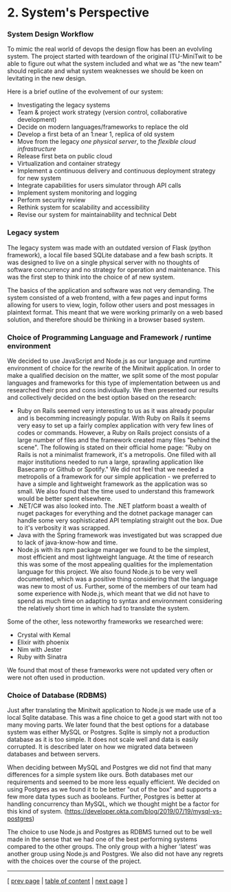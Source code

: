 # 2. System's Perspective

### System Design Workflow
To mimic the real world of devops the design flow has been an evolvling system. The project started with teardown of the original ITU-MiniTwit to be able to figure out what the system included and what we as "the new team" should replicate and what system weaknesses we should be keen on levitating in the new design.

Here is a brief outline of the evolvement of our system:
- Investigating the legacy systems
- Team & project work strategy (version control, collaborative development)
- Decide on modern languages/frameworks to replace the old
- Develop a first beta of an 1:near 1, replica of old system
- Move from the legacy *one physical server*, to the *flexible cloud infrastructure*
- Release first beta on public cloud
- Virtualization and container strategy
- Implement a continuous delivery and continuous deployment strategy for new system
- Integrate capabilities for users simulator through API calls
- Implement system monitoring and logging
- Perform security review
- Rethink system for scalability and accessibility
- Revise our system for maintainability and technical Debt

### Legacy system
The legacy system was made with an outdated version of Flask (python framework), a local file based SQLite database and a few bash scripts. It was designed to live on a single physical server with no thoughts of software concurrency and no strategy for operation and maintenance. This was the first step to think into the choice of af new system.

The basics of the application and software was not very demanding. The system consisted of a web frontend, with a few pages and input forms allowing for users to view, login, follow other users and post messages in plaintext format. This meant that we were working primarily on a web based solution, and therefore should be thinking in a browser based system.

### Choice of Programming Language and Framework / runtime environment
We decided to use JavaScript and Node.js as our language and runtime environment of choice for the rewrite of the Minitwit application. In order to make a qualified decision on the matter, we split some of the most popular languages and frameworks for this type of implementation between us and researched their pros and cons individually. We then presented our results and collectively decided on the best option based on the research: 

- Ruby on Rails seemed very interesting to us as it was already popular and is becomming increasingly popular. With Ruby on Rails it seems very easy to set up a fairly complex application with very few lines of codes or commands. However, a Ruby on Rails project consists of a large number of files and the framework created many files "behind the scene". The following is stated on their official home page: "Ruby on Rails is not a minimalist framework, it's a metropolis. One filled with all major institutions needed to run a large, sprawling application like Basecamp or Github or Spotify." We did not feel that we needed a metropolis of a framework for our simple application - we preferred to have a simple and lightweight framework as the application was so small. We also found that the time used to understand this framework would be better spent elsewhere.
- .NET/C# was also looked into. The .NET platform boast a wealth of nuget packages for everything and the dotnet package manager can handle some very sophisticated API templating straight out the box. Due to it's verbosity it was scrapped.
- Java with the Spring framework was investigated but was scrapped due to lack of java-know-how and time.
- Node.js with its npm package manager we found to be the simplest, most efficient and most lightweight language. At the time of research this was some of the most appealing qualities for the implementation language for this project. We also found Node.js to be very well documented, which was a positive thing considering that the language was new to most of us. Further, some of the members of our team had some experience with Node.js, which meant that we did not have to spend as much time on adapting to syntax and environment considering the relatively short time in which had to translate the system.

<!-- - Go with Gorilla ... tror vi har beskrevet nok hvis det er ...-->

Some of the other, less noteworthy frameworks we researched were:
- Crystal with Kemal
- Elixir with phoenix
- Nim with Jester
- Ruby with Sinatra

We found that most of these frameworks were not updated very often or were not often used in production.

### Choice of Database (RDBMS)
Just after translating the Minitwit application to Node.js we made use of a local Sqlite database. This was a fine choice to get a good start with not too many moving parts. We later found that the best options for a database system was either MySQL or Postgres. Sqlite is simply not a production database as it is too simple. It does not scale well and data is easily corrupted. 
It is described later on how we migrated data between databases and between servers.

When deciding between MySQL and Postgres we did not find that many differences for a simple system like ours. Both databases met our requirements and seemed to be more less equally efficient. We decided on using Postgres as we found it to be better "out of the box" and supports a few more data types such as booleans. Further, Postgres is better at handling concurrency than MySQL, which we thought might be a factor for this kind of system. 
(https://developer.okta.com/blog/2019/07/19/mysql-vs-postgres)

The choice to use Node.js and Postgres as RDBMS turned out to be well made in the sense that we had one of the best performing systems compared to the other groups. The only group with a higher 'latest' was another group using Node.js and Postgres. We also did not have any regrets with the choices over the course of the project.

---
[ [prev page](../chapters/100_preface_and_introduction.md) | [table of content](../table_of_content.md) | [next page](../chapters/201_design_and_architecture.md) ]